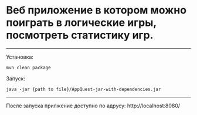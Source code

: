 # Веб приложение в котором можно поиграть в логические игры, посмотреть статистику игр.

---
Установка:

```mvn clean package```

Запуск:

```java -jar {path to file}/AppQuest-jar-with-dependencies.jar```

---
После запуска прилжение доступно по адрусу: http://localhost:8080/